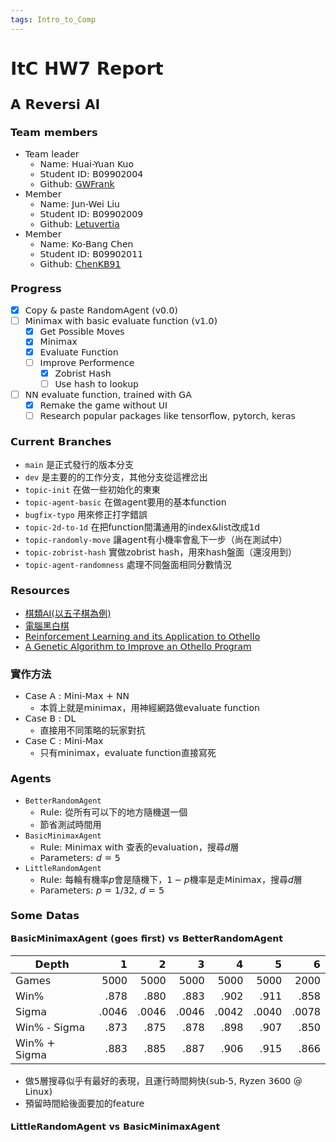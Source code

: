 ```yaml
---
tags: Intro_to_Comp
---
```


<font face="Dejavu Sans"/>

# ItC HW7 Report

## A Reversi AI

### Team members

- Team leader
  - Name: Huai-Yuan Kuo
  - Student ID: B09902004
  - Github: [GWFrank](https://github.com/GWFrank)
- Member
  - Name: Jun-Wei Liu
  - Student ID: B09902009
  - Github: [Letuvertia](https://github.com/Letuvertia)
- Member
  - Name: Ko-Bang Chen
  - Student ID: B09902011
  - Github: [ChenKB91](https://github.com/ChenKB91)

### Progress
- [x] Copy & paste RandomAgent (v0.0)
- [ ] Minimax with basic evaluate function (v1.0)
  - [x] Get Possible Moves
  - [x] Minimax
  - [x] Evaluate Function
  - [ ] Improve Performence
      - [x] Zobrist Hash
      - [ ] Use hash to lookup
- [ ] NN evaluate function, trained with GA
    - [x] Remake the game without UI
    - [ ] Research popular packages like tensorflow, pytorch, keras

### Current Branches
- `main` 是正式發行的版本分支
- `dev` 是主要的的工作分支，其他分支從這裡岔出
- `topic-init` 在做一些初始化的東東
- `topic-agent-basic` 在做agent要用的基本function
- `bugfix-typo` 用來修正打字錯誤
- `topic-2d-to-1d` 在把function間溝通用的index&list改成1d
- `topic-randomly-move` 讓agent有小機率會亂下一步（尚在測試中）
- `topic-zobrist-hash` 實做zobrist hash，用來hash盤面（還沒用到）
- `topic-agent-randomness` 處理不同盤面相同分數情況

### Resources
- [棋類AI(以五子棋為例)](https://reurl.cc/d5j9yV)
- [電腦黑白棋](https://reurl.cc/m9j7M1)
- [Reinforcement Learning and its Application to Othello](https://reurl.cc/d5jLQ6)
- [A Genetic Algorithm to Improve an Othello Program](https://reurl.cc/9XYxvn)

### 實作方法
- Case A : Mini-Max + NN
  - 本質上就是minimax，用神經網路做evaluate function
- Case B : DL
  - 直接用不同策略的玩家對抗
- Case C : Mini-Max
  - 只有minimax，evaluate function直接寫死

### Agents
- `BetterRandomAgent`
  - Rule: 從所有可以下的地方隨機選一個
  - 節省測試時間用
- `BasicMinimaxAgent`
  - Rule: Minimax with 查表的evaluation，搜尋$d$層
  - Parameters: $d=5$
- `LittleRandomAgent`
  - Rule: 每輪有機率$p$會是隨機下，$1-p$機率是走Minimax，搜尋$d$層
  - Parameters: $p=1/32$, $d=5$

### Some Datas

#### BasicMinimaxAgent (goes first) vs BetterRandomAgent
Depth        |     1 |     2 |     3 |     4 |     5 |     6 |
------------ | -----:| -----:| -----:| -----:| -----:| -----:|
Games        |  5000 |  5000 |  5000 |  5000 |  5000 |  2000 |
Win%         |  .878 |  .880 |  .883 |  .902 |  .911 |  .858 |
Sigma        | .0046 | .0046 | .0046 | .0042 | .0040 | .0078 |
Win% - Sigma |  .873 |  .875 |  .878 |  .898 |  .907 |  .850 |
Win% + Sigma |  .883 |  .885 |  .887 |  .906 |  .915 |  .866 |
- 做5層搜尋似乎有最好的表現，且運行時間夠快(sub-5, Ryzen 3600 @ Linux)
- 預留時間給後面要加的feature

#### LittleRandomAgent vs BasicMinimaxAgent

